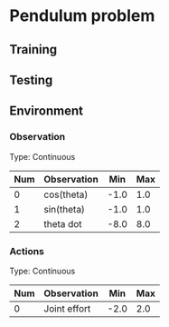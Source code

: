 # Pendulum problem

## Training

## Testing

## Environment
### Observation
Type: Continuous

Num | Observation  | Min | Max
----|--------------|-----|----
0   | cos(theta)   | -1.0| 1.0
1   | sin(theta)   | -1.0| 1.0
2   | theta dot    | -8.0| 8.0

### Actions
Type: Continuous

Num | Observation  | Min | Max
----|--------------|-----|----
0   | Joint effort | -2.0| 2.0
